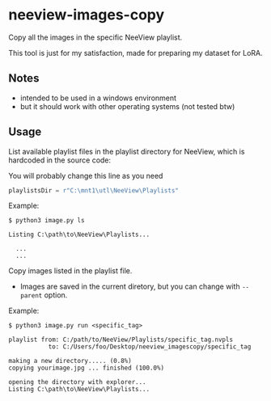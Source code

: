 # neeview-images-copy

Copy all the images in the specific NeeView playlist.

This tool is just for my satisfaction, made for preparing my dataset for LoRA.  

## Notes

* intended to be used in a windows environment
* but it should work with other operating systems (not tested btw)

## Usage

List available playlist files in the playlist directory for NeeView,  which is hardcoded in the source code:

You will probably change this line as you need

```python
playlistsDir = r"C:\mnt1\utl\NeeView\Playlists"
```

Example:
```plain
$ python3 image.py ls

Listing C:\path\to\NeeView\Playlists...

  ...
  ... 
```

Copy images listed in the playlist file.

* Images are saved in the current diretory, but you can change with `--parent` option.

Example:
```plain
$ python3 image.py run <specific_tag> 

playlist from: C:/path/to/NeeView/Playlists/specific_tag.nvpls
           to: C:/Users/foo/Desktop/neeview_imagescopy/specific_tag

making a new directory..... (0.8%)
copying yourimage.jpg ... finished (100.0%)

opening the directory with explorer...
Listing C:\path\to\NeeView\Playlists...
```

